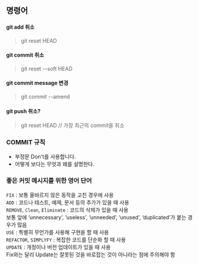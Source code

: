 ## 명령어
#### git add 취소
> git reset HEAD <file>

#### git commit 취소
> git reset --soft HEAD

#### git commit message 변경
> git commit --amend

#### git push 취소?
> git reset HEAD
// 가장 최근의 commit을 취소

### COMMIT 규칙
* 부정문 Don't를 사용합니다.
* 어떻게 보다는 무엇과 왜를 설명한다.      


### 좋은 커밋 메시지를 위한 영어 단어
``` FIX ``` : 보통 올바르지 않은 동작을 고친 경우에 사용 <br>
``` ADD ```  : 코드나 테스트, 예제, 문서 등의 추가가 있을 때 사용 <br>
``` REMOVE ```, ``` Clean ```, ``` Eliminate ``` : 코드의 삭제가 있을 때 사용 <br> 
보통 앞에 ‘unnecessary’, ‘useless’, ‘unneeded’, ‘unused’, ‘duplicated’가 붙는 경우가 많음\
``` USE ``` : 특별히 무언가를 사용해 구현을 할 때 사용 <br>
``` REFACTOR ```, ``` SIMPLYFY ``` : 복잡한 코드를 단순화 할 때 사용 <br> 
``` UPDATE ``` : 개정이나 버전 업데이트가 있을 때 사용 <br> 
Fix와는 달리 Update는 잘못된 것을 바로잡는 것이 아니라는 점에 주의해야 함